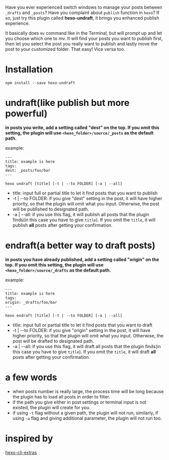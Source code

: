 Have you ever experienced switch windows to manage your posts between `_drafts` and `_posts`? Have you complaint about `publish` function in `hexo`? If so, just try this plugin called **hexo-undraft**, it brings you enhanced publish experience.

It basically does `mv` command like in the Terminal, but will prompt up and let you choose which one to mv. It will find your posts you want to publish first, then let you select the post you really want to publish and lastly move the post to your customized folder. That easy! Vice versa too.

# Installation

`npm install --save hexo-undraft`

# undraft(like publish but more powerful)

**in posts you write, add a setting called "dest" on the top. If you omit this setting, the plugin will use `<hexo_folder>/source/_posts` as the default path.**

example:

```
---
title: example is here
tags:
dest: _posts/foo/bar
---
```

`hexo undraft [title] [-t | --to FOLDER] [-a | --all]`

* title: input full or partial title to let it find posts that you want to publish
* -t | --to FOLDER: if you give "dest" setting in the post, it will have higher priority, so that the plugin will omit what you input. Otherwise, the post will be published to designated path.
* -a | --all: if you use this flag, it will publish all posts that the plugin finds(in this case you have to give `title`). If you omit the `title`, it will publish **all** posts after getting your confirmation.

# endraft(a better way to draft posts)

**in posts you have already published, add a setting called "origin" on the top. If you omit this setting, the plugin will use `<hexo_folder>/source/_drafts` as the default path.**

example:

```
---
title: example is here
tags:
origin: _drafts/foo/bar
---
```

`hexo endraft [title] [-t | --to FOLDER] [-a | --all]`

* title: input full or partial title to let it find posts that you want to draft
* -t | --to FOLDER: if you give "origin" setting in the post, it will have higher priority, so that the plugin will omit what you input. Otherwise, the post will be drafted to designated path.
* -a | --all: if you use this flag, it will draft all posts that the plugin finds(in this case you have to give `title`). If you omit the `title`, it will draft **all** posts after getting your confirmation.

# a few words

* when posts number is really large, the process time will be long because the plugin has to load all posts in order to filter.
* if the path you give either in post settings or terminal input is not existed, the plugin will create for you.
* if using `-t` flag without a given path, the plugin will not run; similarly, if using `-a` flag and giving additional parameter, the plugin will not run too.

# inspired by

[hexo-cli-extras](https://github.com/greg-js/hexo-cli-extras)
